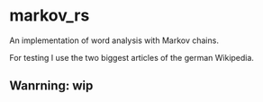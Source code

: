 markov_rs
=========

An implementation of word analysis with Markov chains.

For testing I use the two biggest articles of the german Wikipedia.

## Wanrning: wip ##

